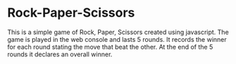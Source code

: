# Rock-Paper-Scissors

This is a simple game of Rock, Paper, Scissors created using javascript. The game is played in the web console and lasts 5 rounds. It records the winner for each round stating the move that beat the other. At the end of the 5 rounds it declares an overall winner.